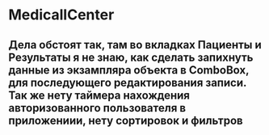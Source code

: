 # MedicallCenter
## Дела обстоят так, там во вкладках Пациенты и Результаты я не знаю, как сделать запихнуть данные из экзампляра объекта в ComboBox, для последующего редактирования записи. Так же нету таймера нахождения авторизованного пользователя в приложениии, нету сортировок и фильтров 

